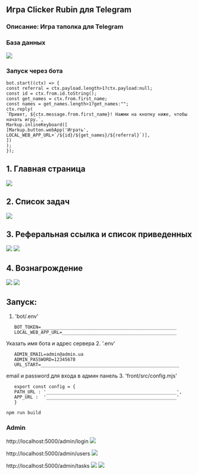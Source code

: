 ## Игра Clicker Rubin для Telegram

### Описание: Игра таполка для Telegram

### База данных

![](./img/0.png)

### Запуск через бота

````
bot.start((ctx) => {
const referral = ctx.payload.length>1?ctx.payload:null;
const id = ctx.from.id.toString();
const get_names = ctx.from.first_name;
const names = get_names.length>1?get_names:"";
ctx.reply(
`Привет, ${ctx.message.from.first_name}! Нажми на кнопку ниже, чтобы начать игру.`,
Markup.inlineKeyboard([
[Markup.button.webApp('Играть', LOCAL_WEB_APP_URL+`/${id}/${get_names}/${referral}`)],
])
);
});
````

## 1. Главная страница
![](./img/1.png)

## 2. Список задач
![](./img/2.png)

## 3. Реферальная ссылка и список приведенных
![](./img/5.png)
![](./img/6.png)

## 4. Вознагрождение
![](./img/3.png)
![](./img/4.png)

## Запуск:
1. 'bot/.env'
````
   BOT_TOKEN=___________________________________________________
   LOCAL_WEB_APP_URL=___________________________________________
````
Указать имя бота и адрес сервера
2. '.env'
````
   ADMIN_EMAIL=admin@admin.ua
   ADMIN_PASSWORD=12345678
   URL_START=____________________________________________________
````
email и password для входа в админ панель
3. 'front/src/config.mjs'
````
   export const config = {
   PATH_URL : '_________________________________________________',
   APP_URL :  '_________________________________________________'
   }
````
````
npm run build
````

### Admin 
http://localhost:5000/admin/login
![](./img/7.png)

http://localhost:5000/admin/users
![](./img/8.png)

http://localhost:5000/admin/tasks
![](./img/9.png)
![](./img/10.png)
